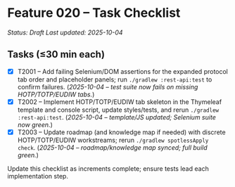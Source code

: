 # Feature 020 – Task Checklist

_Status: Draft_
_Last updated: 2025-10-04_

## Tasks (≤30 min each)
- [x] T2001 – Add failing Selenium/DOM assertions for the expanded protocol tab order and placeholder panels; run `./gradlew :rest-api:test` to confirm failures. (_2025-10-04 – test suite now fails on missing HOTP/TOTP/EUDIW tabs._)
- [x] T2002 – Implement HOTP/TOTP/EUDIW tab skeleton in the Thymeleaf template and console script, update styles/tests, and rerun `./gradlew :rest-api:test`. (_2025-10-04 – template/JS updated; Selenium suite now green._)
- [x] T2003 – Update roadmap (and knowledge map if needed) with discrete HOTP/TOTP/EUDIW workstreams; rerun `./gradlew spotlessApply check`. (_2025-10-04 – roadmap/knowledge map synced; full build green._)

Update this checklist as increments complete; ensure tests lead each implementation step.

